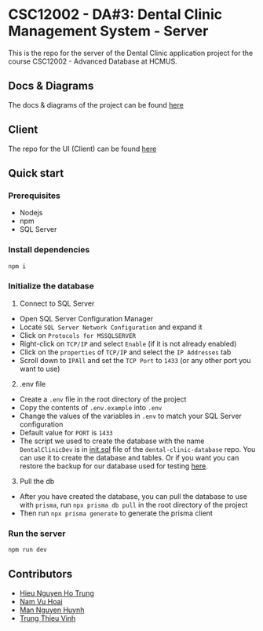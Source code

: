 # CSC12002 - DA#3: Dental Clinic Management System - Server

This is the repo for the server of the Dental Clinic application project for the course CSC12002 - Advanced Database at HCMUS.

## Docs & Diagrams

The docs & diagrams of the project can be found [here](https://github.com/nhthieu/dental-clinic-docs)

## Client

The repo for the UI (Client) can be found [here](https://github.com/nhthieu/dental-clinic-client)

## Quick start

### Prerequisites

- Nodejs
- npm
- SQL Server

### Install dependencies

```bash
npm i
```

### Initialize the database

1. Connect to SQL Server

- Open SQL Server Configuration Manager
- Locate `SQL Server Network Configuration` and expand it
- Click on `Protocols for MSSQLSERVER`
- Right-click on `TCP/IP` and select `Enable` (if it is not already enabled)
- Click on the `properties` of `TCP/IP` and select the `IP Addresses` tab
- Scroll down to `IPAll` and set the `TCP Port` to `1433` (or any other port you want to use)

2. .env file

- Create a `.env` file in the root directory of the project
- Copy the contents of `.env.example` into `.env`
- Change the values of the variables in `.env` to match your SQL Server configuration
- Default value for `PORT` is `1433`
- The script we used to create the database with the name `DentalClinicDev` is in [init.sql](https://github.com/nhthieu/dental-clinic-database/blob/main/src/init.sql) file of the `dental-clinic-database` repo. You can use it to create the database and tables. Or if you want you can restore the backup for our database used for testing [here](https://drive.google.com/file/d/19hX4QG41Mtk_7PfUi3FokmyGdKGaU6ZM/view).

3. Pull the db

- After you have created the database, you can pull the database to use with `prisma`, run `npx prisma db pull` in the root directory of the project
- Then run `npx prisma generate` to generate the prisma client

### Run the server

```bash
npm run dev
```

## Contributors

- [Hieu Nguyen Ho Trung](https://github.com/nhthieu)
- [Nam Vu Hoai](https://github.com/namhoai1109)
- [Man Nguyen Huynh](https://github.com/nhman2002)
- [Trung Thieu Vinh](https://github.com/tvtrungg)
